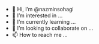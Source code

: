 - 👋 Hi, I’m @nazminsohagi
- 👀 I’m interested in ...
- 🌱 I’m currently learning ...
- 💞️ I’m looking to collaborate on ...
- 📫 How to reach me ...

<!---
nazminsohagi/nazminsohagi is a ✨ special ✨ repository because its `README.md` (this file) appears on your GitHub profile.
You can click the Preview link to take a look at your changes.
--->
